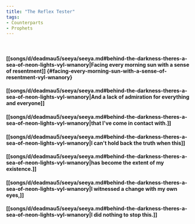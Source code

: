 ```yaml
---
title: "The Reflex Tester"
tags:
- Counterparts
- Prophets
---
```

&nbsp;
#### [[songs/d/deadmau5/seeya/seeya.md#behind-the-darkness-theres-a-sea-of-neon-lights-vyl-wnanory|Facing every morning sun with a sense of resentment]] {#facing-every-morning-sun-with-a-sense-of-resentment-vyl-wnanory}
#### [[songs/d/deadmau5/seeya/seeya.md#behind-the-darkness-theres-a-sea-of-neon-lights-vyl-wnanory|And a lack of admiration for everything and everyone]]
#### [[songs/d/deadmau5/seeya/seeya.md#behind-the-darkness-theres-a-sea-of-neon-lights-vyl-wnanory|that I've come in contact with.]]
#### [[songs/d/deadmau5/seeya/seeya.md#behind-the-darkness-theres-a-sea-of-neon-lights-vyl-wnanory|I can't hold back the truth when this]]
#### [[songs/d/deadmau5/seeya/seeya.md#behind-the-darkness-theres-a-sea-of-neon-lights-vyl-wnanory|has become the extent of my existence.]]
#### [[songs/d/deadmau5/seeya/seeya.md#behind-the-darkness-theres-a-sea-of-neon-lights-vyl-wnanory|I witnessed a change with my own eyes,]]
#### [[songs/d/deadmau5/seeya/seeya.md#behind-the-darkness-theres-a-sea-of-neon-lights-vyl-wnanory|I did nothing to stop this.]]
